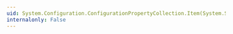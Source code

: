 ```yaml
---
uid: System.Configuration.ConfigurationPropertyCollection.Item(System.String)
internalonly: False
---
```

